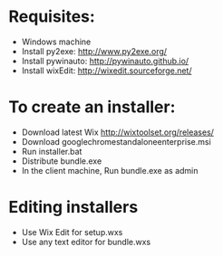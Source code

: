 # Requisites:
- Windows machine
- Install py2exe: http://www.py2exe.org/
- Install pywinauto: http://pywinauto.github.io/
- Install wixEdit: http://wixedit.sourceforge.net/


# To create an installer:
- Download latest Wix http://wixtoolset.org/releases/
- Download googlechromestandaloneenterprise.msi
- Run installer.bat
- Distribute bundle.exe
- In the client machine, Run bundle.exe as admin


# Editing installers
- Use Wix Edit for setup.wxs
- Use any text editor for bundle.wxs
